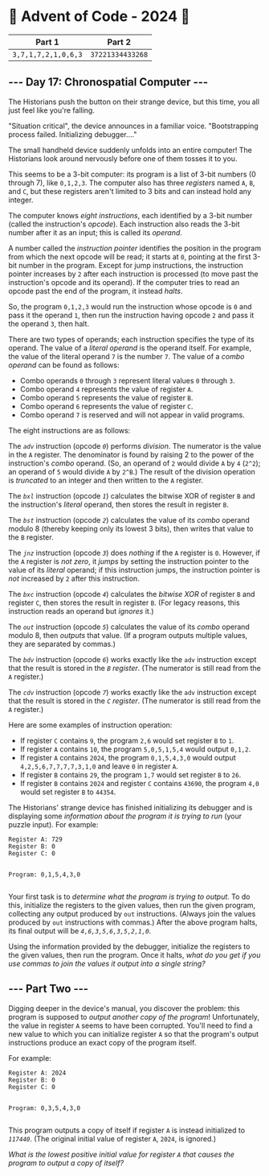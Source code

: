 # 🎄 Advent of Code - 2024 🎄
| Part 1 | Part 2 |
| ------ | ------ |
| `3,7,1,7,2,1,0,6,3` | `37221334433268` |

<h2>--- Day 17: Chronospatial Computer ---</h2><p>The Historians push the button on their strange device, but this time, you all just feel like you're falling.</p>
<p>"Situation critical", the device announces in a familiar voice. "Bootstrapping process failed. Initializing debugger...."</p>
<p>The small handheld device suddenly unfolds into an entire computer! The Historians look around nervously before one of them tosses it to you.</p>
<p>This seems to be a 3-bit computer: its program is a list of 3-bit numbers (0 through 7), like <code>0,1,2,3</code>. The computer also has three <em>registers</em> named <code>A</code>, <code>B</code>, and <code>C</code>, but these registers aren't limited to 3 bits and can instead hold any integer.</p>
<p>The computer knows <em>eight instructions</em>, each identified by a 3-bit number (called the instruction's <em>opcode</em>). Each instruction also reads the 3-bit number after it as an input; this is called its <em>operand</em>.</p>
<p>A number called the <em>instruction pointer</em> identifies the position in the program from which the next opcode will be read; it starts at <code>0</code>, pointing at the first 3-bit number in the program. Except for jump instructions, the instruction pointer increases by <code>2</code> after each instruction is processed (to move past the instruction's opcode and its operand). If the computer tries to read an opcode past the end of the program, it instead <em>halts</em>.</p>
<p>So, the program <code>0,1,2,3</code> would run the instruction whose opcode is <code>0</code> and pass it the operand <code>1</code>, then run the instruction having opcode <code>2</code> and pass it the operand <code>3</code>, then halt.</p>
<p>There are two types of operands; each instruction specifies the type of its operand. The value of a <em>literal operand</em> is the operand itself. For example, the value of the literal operand <code>7</code> is the number <code>7</code>. The value of a <em>combo operand</em> can be found as follows:</p>
<ul>
<li>Combo operands <code>0</code> through <code>3</code> represent literal values <code>0</code> through <code>3</code>.</li>
<li>Combo operand <code>4</code> represents the value of register <code>A</code>.</li>
<li>Combo operand <code>5</code> represents the value of register <code>B</code>.</li>
<li>Combo operand <code>6</code> represents the value of register <code>C</code>.</li>
<li>Combo operand <code>7</code> is reserved and will not appear in valid programs.</li>
</ul>
<p>The eight instructions are as follows:</p>
<p>The <code><em>adv</em></code> instruction (opcode <code><em>0</em></code>) performs <em>division</em>. The numerator is the value in the <code>A</code> register. The denominator is found by raising 2 to the power of the instruction's <em>combo</em> operand. (So, an operand of <code>2</code> would divide <code>A</code> by <code>4</code> (<code>2^2</code>); an operand of <code>5</code> would divide <code>A</code> by <code>2^B</code>.) The result of the division operation is <em>truncated</em> to an integer and then written to the <code>A</code> register.</p>
<p>The <code><em>bxl</em></code> instruction (opcode <code><em>1</em></code>) calculates the bitwise XOR of register <code>B</code> and the instruction's <em>literal</em> operand, then stores the result in register <code>B</code>.</p>
<p>The <code><em>bst</em></code> instruction (opcode <code><em>2</em></code>) calculates the value of its <em>combo</em> operand modulo 8 (thereby keeping only its lowest 3 bits), then writes that value to the <code>B</code> register.</p>
<p>The <code><em>jnz</em></code> instruction (opcode <code><em>3</em></code>) does <em>nothing</em> if the <code>A</code> register is <code>0</code>. However, if the <code>A</code> register is <em>not zero</em>, it <span title="The instruction does this using a little trampoline."><em>jumps</em></span> by setting the instruction pointer to the value of its <em>literal</em> operand; if this instruction jumps, the instruction pointer is <em>not</em> increased by <code>2</code> after this instruction.</p>
<p>The <code><em>bxc</em></code> instruction (opcode <code><em>4</em></code>) calculates the <em>bitwise XOR</em> of register <code>B</code> and register <code>C</code>, then stores the result in register <code>B</code>. (For legacy reasons, this instruction reads an operand but <em>ignores</em> it.)</p>
<p>The <code><em>out</em></code> instruction (opcode <code><em>5</em></code>) calculates the value of its <em>combo</em> operand modulo 8, then <em>outputs</em> that value. (If a program outputs multiple values, they are separated by commas.)</p>
<p>The <code><em>bdv</em></code> instruction (opcode <code><em>6</em></code>) works exactly like the <code>adv</code> instruction except that the result is stored in the <em><code>B</code> register</em>. (The numerator is still read from the <code>A</code> register.)</p>
<p>The <code><em>cdv</em></code> instruction (opcode <code><em>7</em></code>) works exactly like the <code>adv</code> instruction except that the result is stored in the <em><code>C</code> register</em>. (The numerator is still read from the <code>A</code> register.)</p>
<p>Here are some examples of instruction operation:</p>
<ul>
<li>If register <code>C</code> contains <code>9</code>, the program <code>2,6</code> would set register <code>B</code> to <code>1</code>.</li>
<li>If register <code>A</code> contains <code>10</code>, the program <code>5,0,5,1,5,4</code> would output <code>0,1,2</code>.</li>
<li>If register <code>A</code> contains <code>2024</code>, the program <code>0,1,5,4,3,0</code> would output <code>4,2,5,6,7,7,7,7,3,1,0</code> and leave <code>0</code> in register <code>A</code>.</li>
<li>If register <code>B</code> contains <code>29</code>, the program <code>1,7</code> would set register <code>B</code> to <code>26</code>.</li>
<li>If register <code>B</code> contains <code>2024</code> and register <code>C</code> contains <code>43690</code>, the program <code>4,0</code> would set register <code>B</code> to <code>44354</code>.</li>
</ul>
<p>The Historians' strange device has finished initializing its debugger and is displaying some <em>information about the program it is trying to run</em> (your puzzle input). For example:</p>
<pre><code>Register A: 729
Register B: 0
Register C: 0

Program: 0,1,5,4,3,0
</code></pre>
<p>Your first task is to <em>determine what the program is trying to output</em>. To do this, initialize the registers to the given values, then run the given program, collecting any output produced by <code>out</code> instructions. (Always join the values produced by <code>out</code> instructions with commas.) After the above program halts, its final output will be <code><em>4,6,3,5,6,3,5,2,1,0</em></code>.</p>
<p>Using the information provided by the debugger, initialize the registers to the given values, then run the program. Once it halts, <em>what do you get if you use commas to join the values it output into a single string?</em></p>

<h2 id="part2">--- Part Two ---</h2><p>Digging deeper in the device's manual, you discover the problem: this program is supposed to <em>output another copy of the program</em>! Unfortunately, the value in register <code>A</code> seems to have been corrupted. You'll need to find a new value to which you can initialize register <code>A</code> so that the program's output instructions produce an exact copy of the program itself.</p>
<p>For example:</p>
<pre><code>Register A: 2024
Register B: 0
Register C: 0

Program: 0,3,5,4,3,0
</code></pre>
<p>This program outputs a copy of itself if register <code>A</code> is instead initialized to <code><em>117440</em></code>. (The original initial value of register <code>A</code>, <code>2024</code>, is ignored.)</p>
<p><em>What is the lowest positive initial value for register <code>A</code> that causes the program to output a copy of itself?</em></p>
